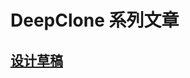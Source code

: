 # DeepClone 系列文章

## [设计草稿](https://github.com/night-moon-studio/DeepClone/blob/master/article/DesignDraft.md)
